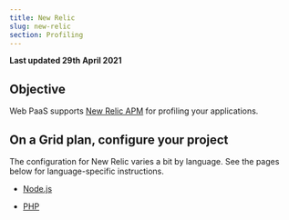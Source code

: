 ```yaml
---
title: New Relic
slug: new-relic
section: Profiling
---
```


**Last updated 29th April 2021**


## Objective  

Web PaaS supports [New Relic APM](https://newrelic.com/products/application-monitoring) for profiling your applications.


## On a Grid plan, configure your project

The configuration for New Relic varies a bit by language. See the pages below for language-specific instructions.



- [Node.js](nodejs)

- [PHP](php)

